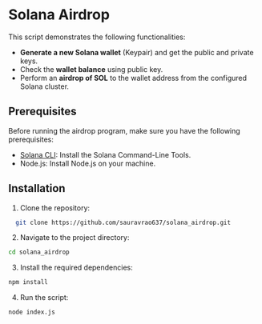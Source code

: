 
# Solana Airdrop
This script demonstrates the following functionalities: 
- **Generate a new Solana wallet** (Keypair) and get the public and private keys.
- Check the **wallet balance** using public key.
- Perform an **airdrop of SOL** to the wallet address from the configured Solana cluster.

## Prerequisites

Before running the airdrop program, make sure you have the following prerequisites:

- [Solana CLI](https://docs.solana.com/cli/install-solana-cli-tools): Install the Solana Command-Line Tools.
- Node.js: Install Node.js on your machine.

## Installation

1. Clone the repository:
```bash
  git clone https://github.com/sauravrao637/solana_airdrop.git
   ```

2. Navigate to the project directory:
```bash
cd solana_airdrop
```
3. Install the required dependencies:
```bash
npm install
```
4. Run the script:
```bash
node index.js
```
